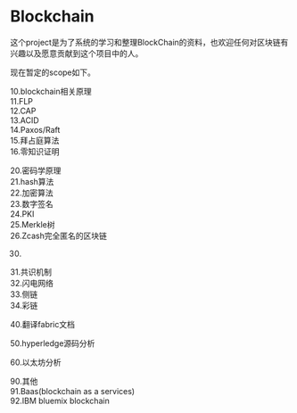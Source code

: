 # Blockchain   

这个project是为了系统的学习和整理BlockChain的资料，也欢迎任何对区块链有兴趣以及愿意贡献到这个项目中的人。   

现在暂定的scope如下。   

10.blockchain相关原理   
   11.FLP   
   12.CAP   
   13.ACID   
   14.Paxos/Raft   
   15.拜占庭算法   
   16.零知识证明   
   
20.密码学原理   
   21.hash算法   
   22.加密算法   
   23.数字签名   
   24.PKI   
   25.Merkle树   
   26.Zcash完全匿名的区块链   
   
30.   
   31.共识机制   
   32.闪电网络   
   33.侧链   
   34.彩链   

40.翻译fabric文档   

50.hyperledge源码分析   

60.以太坊分析   

90.其他   
   91.Baas(blockchain as a services)   
   92.IBM bluemix blockchain   

